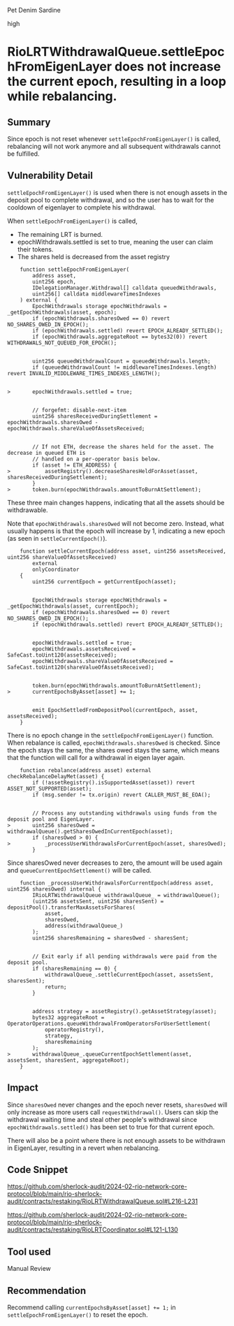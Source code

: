 Pet Denim Sardine

high

# RioLRTWithdrawalQueue.settleEpochFromEigenLayer does not increase the current epoch, resulting in a loop while rebalancing.

## Summary

Since epoch is not reset whenever `settleEpochFromEigenLayer()` is called, rebalancing will not work anymore and all subsequent withdrawals cannot be fulfilled.

## Vulnerability Detail

`settleEpochFromEigenLayer()` is used when there is not enough assets in the deposit pool to complete withdrawal, and so the user has to wait for the cooldown of eigenlayer to complete his withdrawal.

When `settleEpochFromEigenLayer()` is called, 
- The remaining LRT is burned.
- epochWithdrawals.settled is set to true, meaning the user can claim their tokens.
- The shares held is decreased from the asset registry

```solidity
    function settleEpochFromEigenLayer(
        address asset,
        uint256 epoch,
        IDelegationManager.Withdrawal[] calldata queuedWithdrawals,
        uint256[] calldata middlewareTimesIndexes
    ) external {
        EpochWithdrawals storage epochWithdrawals = _getEpochWithdrawals(asset, epoch);
        if (epochWithdrawals.sharesOwed == 0) revert NO_SHARES_OWED_IN_EPOCH();
        if (epochWithdrawals.settled) revert EPOCH_ALREADY_SETTLED();
        if (epochWithdrawals.aggregateRoot == bytes32(0)) revert WITHDRAWALS_NOT_QUEUED_FOR_EPOCH();


        uint256 queuedWithdrawalCount = queuedWithdrawals.length;
        if (queuedWithdrawalCount != middlewareTimesIndexes.length) revert INVALID_MIDDLEWARE_TIMES_INDEXES_LENGTH();


>       epochWithdrawals.settled = true;


        // forgefmt: disable-next-item
        uint256 sharesReceivedDuringSettlement = epochWithdrawals.sharesOwed - epochWithdrawals.shareValueOfAssetsReceived;


        // If not ETH, decrease the shares held for the asset. The decrease in queued ETH is
        // handled on a per-operator basis below.
        if (asset != ETH_ADDRESS) {
>           assetRegistry().decreaseSharesHeldForAsset(asset, sharesReceivedDuringSettlement);
        }
>       token.burn(epochWithdrawals.amountToBurnAtSettlement);
```

These three main changes happens, indicating that all the assets should be withdrawable.

Note that `epochWithdrawals.sharesOwed` will not become zero. Instead, what usually happens is that the epoch will increase by 1, indicating a new epoch (as seen in `settleCurrentEpoch()`).

```solidity
    function settleCurrentEpoch(address asset, uint256 assetsReceived, uint256 shareValueOfAssetsReceived)
        external
        onlyCoordinator
    {
        uint256 currentEpoch = getCurrentEpoch(asset);


        EpochWithdrawals storage epochWithdrawals = _getEpochWithdrawals(asset, currentEpoch);
        if (epochWithdrawals.sharesOwed == 0) revert NO_SHARES_OWED_IN_EPOCH();
        if (epochWithdrawals.settled) revert EPOCH_ALREADY_SETTLED();


        epochWithdrawals.settled = true;
        epochWithdrawals.assetsReceived = SafeCast.toUint120(assetsReceived);
        epochWithdrawals.shareValueOfAssetsReceived = SafeCast.toUint120(shareValueOfAssetsReceived);


        token.burn(epochWithdrawals.amountToBurnAtSettlement);
>       currentEpochsByAsset[asset] += 1;


        emit EpochSettledFromDepositPool(currentEpoch, asset, assetsReceived);
    }
```

There is no epoch change in the `settleEpochFromEigenLayer()` function. When rebalance is called, `epochWithdrawals.sharesOwed` is checked. Since the epoch stays the same, the shares owed stays the same, which means that the function will call for a withdrawal in eigen layer again. 

```solidity
    function rebalance(address asset) external checkRebalanceDelayMet(asset) {
        if (!assetRegistry().isSupportedAsset(asset)) revert ASSET_NOT_SUPPORTED(asset);
        if (msg.sender != tx.origin) revert CALLER_MUST_BE_EOA();


        // Process any outstanding withdrawals using funds from the deposit pool and EigenLayer.
>       uint256 sharesOwed = withdrawalQueue().getSharesOwedInCurrentEpoch(asset);
        if (sharesOwed > 0) {
>           _processUserWithdrawalsForCurrentEpoch(asset, sharesOwed);
        }
```

Since sharesOwed never decreases to zero, the amount will be used again and `queueCurrentEpochSettlement()` will be called.

```solidity
    function _processUserWithdrawalsForCurrentEpoch(address asset, uint256 sharesOwed) internal {
        IRioLRTWithdrawalQueue withdrawalQueue_ = withdrawalQueue();
        (uint256 assetsSent, uint256 sharesSent) = depositPool().transferMaxAssetsForShares(
            asset,
            sharesOwed,
            address(withdrawalQueue_)
        );
        uint256 sharesRemaining = sharesOwed - sharesSent;


        // Exit early if all pending withdrawals were paid from the deposit pool.
        if (sharesRemaining == 0) {
            withdrawalQueue_.settleCurrentEpoch(asset, assetsSent, sharesSent);
            return;
        }


        address strategy = assetRegistry().getAssetStrategy(asset);
        bytes32 aggregateRoot = OperatorOperations.queueWithdrawalFromOperatorsForUserSettlement(
            operatorRegistry(),
            strategy,
            sharesRemaining
        );
>       withdrawalQueue_.queueCurrentEpochSettlement(asset, assetsSent, sharesSent, aggregateRoot);
    }
```


## Impact

Since `sharesOwed` never changes and the epoch never resets, `sharesOwed` will only increase as more users call `requestWithdrawal()`. Users can skip the withdrawal waiting time and steal other people's withdrawal since `epochWithdrawals.settled()` has been set to true for that current epoch.

There will also be a point where there is not enough assets to be withdrawn in EigenLayer, resulting in a revert when rebalancing.

## Code Snippet

https://github.com/sherlock-audit/2024-02-rio-network-core-protocol/blob/main/rio-sherlock-audit/contracts/restaking/RioLRTWithdrawalQueue.sol#L216-L231

https://github.com/sherlock-audit/2024-02-rio-network-core-protocol/blob/main/rio-sherlock-audit/contracts/restaking/RioLRTCoordinator.sol#L121-L130

## Tool used

Manual Review

## Recommendation

Recommend calling `currentEpochsByAsset[asset] += 1;` in `settleEpochFromEigenLayer()` to reset the epoch.